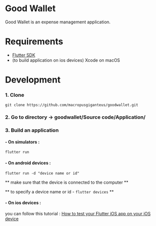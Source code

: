 # Good Wallet
Good Wallet is an expense management application.

# Requirements
* [Flutter SDK](https://flutter.dev/docs/get-started/install)
* (to build application on ios devices) Xcode on macOS

# Development
### 1. Clone

`git clone https://github.com/macropusgiganteus/goodwallet.git`

### 2. Go to directory -> goodwallet/Source code/Application/
### 3. Build an application

#### - On simulators :

`flutter run` 

#### - On android devices :

`flutter run -d "device name or id"` 

** make sure that the device is connected to the computer **

** to specify a device name or id - `flutter devices` **

#### - On ios devices :
you can follow this tutorial : [How to test your Flutter iOS app on your iOS device](https://medium.com/front-end-weekly/how-to-test-your-flutter-ios-app-on-your-ios-device-75924bfd75a8)

